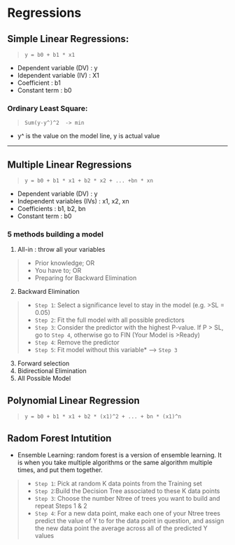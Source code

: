# Regressions

## Simple Linear Regressions:

  > `y = b0 + b1 * x1`

- Dependent variable (DV) : y
- Idependent variable (IV) : X1
- Coefficient : b1
- Constant term : b0

### Ordinary Least Square:
> `Sum(y-y^)^2  -> min`
- y^ is the value on the model line, y is actual value

***

## Multiple Linear Regressions
> `y = b0 + b1 * x1 + b2 * x2 + ... +bn * xn`

- Dependent variable (DV) : y
- Independent variables (IVs) : x1, x2, xn
- Coefficients : b1, b2, bn
- Constant term : b0

### 5 methods building a model
1. All-in : throw all your variables
  >+ Prior knowledge; OR
  >+ You have to; OR
  >+ Preparing for Backward Elimination

2. Backward Elimination
  >+ `Step 1`: Select a significance level to stay in the model (e.g. >SL = 0.05)
  >+ `Step 2`: Fit the full model with all possible predictors
  >+ `Step 3`: Consider the predictor with the highest P-value.
  If P > SL, go to `Step 4`, otherwise go to FIN (Your Model is >Ready)
  >+ `Step 4`: Remove the predictor
  >+ `Step 5`: Fit model without this variable* --> `Step 3`

3. Forward selection
4. Bidirectional Elimination
5. All Possible Model

## Polynomial Linear Regression
> `y = b0 + b1 * x1 + b2 * (x1)^2 + ... + bn * (x1)^n`

## Radom Forest Intutition
+ Ensemble Learning: random forest is a version of ensemble learning.
It is when you take multiple algorithms or the same algorithm multiple times, and put them together.

> + `Step 1`: Pick at random K data points from the Training set
> + `Step 2`:Build the Decision Tree associated to these K data points
> + `Step 3`: Choose the number Ntree of trees you want to build and repeat Steps 1 & 2
> + `Step 4`: For a new data point, make each one of your Ntree trees predict the value of Y
to for the data point in question, and assign the new data point the average across all of the predicted Y values
